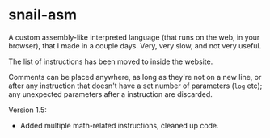# snail-asm
A custom assembly-like interpreted language (that runs on the web, in your browser), that I made in a couple days. Very, very slow, and not very useful.

The list of instructions has been moved to inside the website.

Comments can be placed anywhere, as long as they're not on a new line, or after any instruction that doesn't have a set number of parameters (`log` etc); any unexpected parameters after a instruction are discarded.

Version 1.5:
 * Added multiple math-related instructions, cleaned up code.
